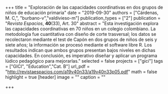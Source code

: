 +++
title = "Exploración de las capacidades coordinativas en dos grupos de niños de educación primaria"
date = "2019-09-30"
authors = ["Cárdenas, M. C,", "burbano-v","valdivieso-m"]
publication_types = ["2"]
publication = "*Revista Espacios*, **40**(33), Art. 30"
abstract = "Esta investigación explora las capacidades coordinativas en 70 niños en un colegio colombiano. La metodología fue cuantitativa con diseño de corte trasversal; los datos se recolectaron mediante el test de Capón en dos grupos de niños de seis y siete años; la información se procesó mediante el software libre R. Los resultados indican que ambos grupos presentan bajos niveles en dichas capacidades. En conclusión, es imperativo diseñar y aplicar un programa lúdico pedagógico para mejorarlas."
selected = false
projects = ["gici"]
tags = ["GICI", "Education","Cat. B"]
url_pdf = "http://revistaespacios.com/a19v40n33/a19v40n33p05.pdf"
math = false
highlight = true
[header]
image = ""
caption = ""

+++
